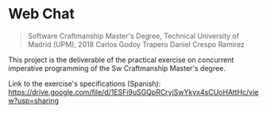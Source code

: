 Web Chat
========

> Software Craftmanship Master's Degree, Technical University of Madrid (UPM), 2018
> Carlos Godoy Trapero
> Daniel Crespo Ramirez

This project is the deliverable of the practical exercise on concurrent imperative
programming of the Sw Craftmanship Master's degree.

Link to the exercise's specifications (Spanish):
https://drive.google.com/file/d/1ESFi9uSGQpRCryjSwYkyx4sCUoHAttHc/view?usp=sharing